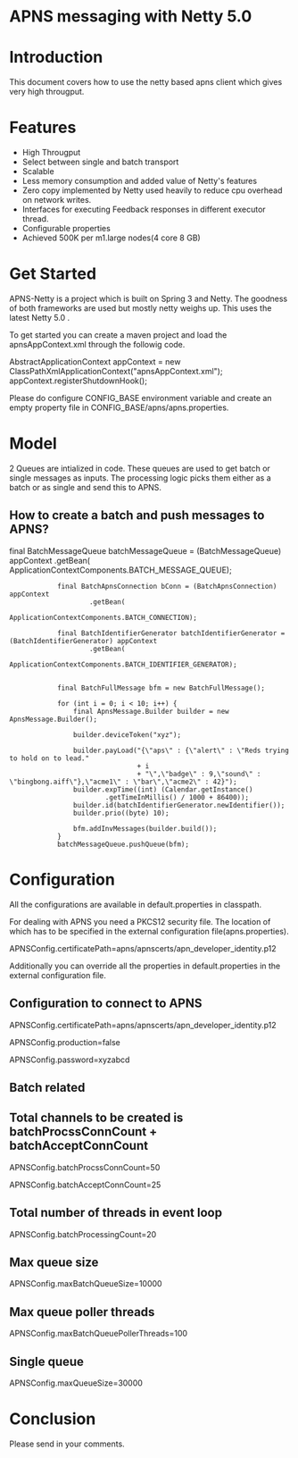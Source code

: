 APNS messaging with Netty 5.0
=============================
Introduction
============
This document covers how to use the netty based apns client which gives very high througput.

Features
========
* High Througput
* Select between single and batch transport
* Scalable
* Less memory consumption and added value of Netty's features
* Zero copy implemented by Netty used heavily to reduce cpu overhead on network writes.
* Interfaces for executing Feedback responses in different executor thread.
* Configurable properties
* Achieved 500K per m1.large nodes(4 core 8 GB)


Get Started
===========

APNS-Netty is a project which is built on Spring 3 and Netty. The goodness of both frameworks are used but mostly netty weighs up. This uses the latest Netty 5.0 .


To get started you can create a maven project and load the apnsAppContext.xml through the followig code.

AbstractApplicationContext      appContext =  new ClassPathXmlApplicationContext("apnsAppContext.xml");
appContext.registerShutdownHook();

Please do configure CONFIG_BASE environment variable and create an empty property file in CONFIG_BASE/apns/apns.properties.


Model
=====

2 Queues are intialized in code. These queues are used to get batch or single messages as inputs. The processing logic picks them either as a batch or as single and send this to APNS.

How to create a batch and push messages to APNS?
------------------------------------------------

final BatchMessageQueue batchMessageQueue = (BatchMessageQueue) appContext
                        .getBean(
                                ApplicationContextComponents.BATCH_MESSAGE_QUEUE);

                final BatchApnsConnection bConn = (BatchApnsConnection) appContext
                        .getBean(
                                ApplicationContextComponents.BATCH_CONNECTION);

                final BatchIdentifierGenerator batchIdentifierGenerator = (BatchIdentifierGenerator) appContext
                        .getBean(
                                ApplicationContextComponents.BATCH_IDENTIFIER_GENERATOR);


                final BatchFullMessage bfm = new BatchFullMessage();

                for (int i = 0; i < 10; i++) {
                    final ApnsMessage.Builder builder = new ApnsMessage.Builder();
                    
                    builder.deviceToken("xyz");
                    
                    builder.payLoad("{\"aps\" : {\"alert\" : \"Reds trying to hold on to lead."
                                    + i
                                    + "\",\"badge\" : 9,\"sound\" : \"bingbong.aiff\"},\"acme1\" : \"bar\",\"acme2\" : 42}");
                    builder.expTime((int) (Calendar.getInstance()
                            .getTimeInMillis() / 1000 + 86400));
                    builder.id(batchIdentifierGenerator.newIdentifier());
                    builder.prio((byte) 10);

                    bfm.addInvMessages(builder.build());
                }
                batchMessageQueue.pushQueue(bfm);



Configuration
=============

All the configurations are available in default.properties in classpath. 

For dealing with APNS you need a PKCS12 security file. The location of which has to be specified in the external configuration file(apns.properties).

APNSConfig.certificatePath=apns/apnscerts/apn_developer_identity.p12


Additionally you can override all the properties in default.properties in the external configuration file.


## Configuration to connect to APNS
APNSConfig.certificatePath=apns/apnscerts/apn_developer_identity.p12



APNSConfig.production=false

APNSConfig.password=xyzabcd




## Batch related
## Total channels to be created is batchProcssConnCount + batchAcceptConnCount
APNSConfig.batchProcssConnCount=50

APNSConfig.batchAcceptConnCount=25

## Total number of threads in event loop
APNSConfig.batchProcessingCount=20
## Max queue size
APNSConfig.maxBatchQueueSize=10000
## Max queue poller threads
APNSConfig.maxBatchQueuePollerThreads=100



## Single queue
APNSConfig.maxQueueSize=30000


Conclusion
==========
Please send in  your comments. 





